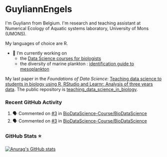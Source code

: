 <!--
**GuyliannEngels/GuyliannEngels** is a ✨ _special_ ✨ repository because its `README.md` (this file) appears on your GitHub profile.

Here are some ideas to get you started:

- 🔭 I’m currently working on ...
- 🌱 I’m currently learning ...
- 👯 I’m looking to collaborate on ...
- 🤔 I’m looking for help with ...
- 💬 Ask me about ...
- 📫 How to reach me: ...
- 😄 Pronouns: ...
- ⚡ Fun fact: ...
-->

# GuyliannEngels

I'm Guyliann from Belgium. I'm research and teaching assistant at Numerical Ecology of Aquatic systems laboratory, University of Mons (UMONS).

My languages of choice are R.

- 🔭 I’m currently working on
  - the [Data Science courses for biologists](https://github.com/BioDataScience-Course) 
  - the diversity of marine plankton : [identification guide to mesoplankton](https://econum.github.io/plankton_stdce_guide/)

My last paper in the *Foundations of Data Science*: [Teaching data science to students in biology using R, RStudio and Learnr: Analysis of three years data](https://doi.org/10.3934/fods.2022022). The public repository is [
teaching_data_science_in_biology](https://github.com/BioDataScience-Course/teaching_data_science_in_biology).

### Recent GitHub Activity

<!--START_SECTION:activity-->
1. 🗣 Commented on [#3](https://github.com/BioDataScience-Course/BioDataScience/issues/3) in [BioDataScience-Course/BioDataScience](https://github.com/BioDataScience-Course/BioDataScience)
2. 🗣 Commented on [#3](https://github.com/BioDataScience-Course/BioDataScience/issues/3) in [BioDataScience-Course/BioDataScience](https://github.com/BioDataScience-Course/BioDataScience)
<!--END_SECTION:activity-->

### GitHub Stats ⭐ 

[![Anurag's GitHub stats](https://github-readme-stats.vercel.app/api?username=GuyliannEngels&show_icons=true&hide_border=false&title_color=3B1F94f&icon_color=FFE500&bg_color=09131B&text_color=ffffff&border_color=0c1a25)](https://github.com/anuraghazra/github-readme-stats)


